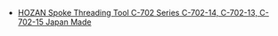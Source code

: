 - [HOZAN Spoke Threading Tool C-702 Series C-702-14, C-702-13, C-702-15 Japan Made](https://www.ebay.com/itm/196889457780)
